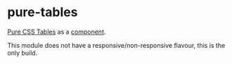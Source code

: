 pure-tables
===========

[Pure CSS Tables](http://purecss.io/tables) as a [component](https://github.com/component/component).

This module does not have a responsive/non-responsive flavour, this is the only build.
